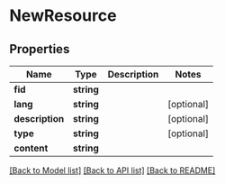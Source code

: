 # NewResource

## Properties
Name | Type | Description | Notes
------------ | ------------- | ------------- | -------------
**fid** | **string** |  | 
**lang** | **string** |  | [optional] 
**description** | **string** |  | [optional] 
**type** | **string** |  | [optional] 
**content** | **string** |  | 

[[Back to Model list]](../README.md#documentation-for-models) [[Back to API list]](../README.md#documentation-for-api-endpoints) [[Back to README]](../README.md)


